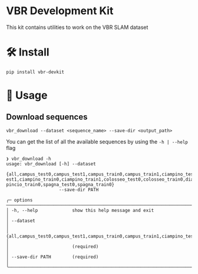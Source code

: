 # VBR Development Kit
This kit contains utilities to work on the VBR SLAM dataset

# :hammer_and_wrench: Install

```shell
pip install vbr-devkit
```

# :rocket: Usage

## Download sequences

```shell
vbr_download --dataset <sequence_name> --save-dir <output_path>
```

You can get the list of all the available sequences by using the `-h | --help` flag

```shell
❯ vbr_download -h
usage: vbr_download [-h] --dataset
                    {all,campus_test0,campus_test1,campus_train0,campus_train1,ciampino_test0,ciampino_t
est1,ciampino_train0,ciampino_train1,colosseo_test0,colosseo_train0,diag_test0,diag_train0,pincio_test0,
pincio_train0,spagna_test0,spagna_train0}
                    --save-dir PATH

╭─ options ────────────────────────────────────────────────────────────────────────────────────────────╮
│ -h, --help             show this help message and exit                                               │
│ --dataset                                                                                            │
│ {all,campus_test0,campus_test1,campus_train0,campus_train1,ciampino_test0,ciampino_test1,ciampino_t… │
│                        (required)                                                                    │
│ --save-dir PATH        (required)                                                                    │
╰──────────────────────────────────────────────────────────────────────────────────────────────────────╯
```


